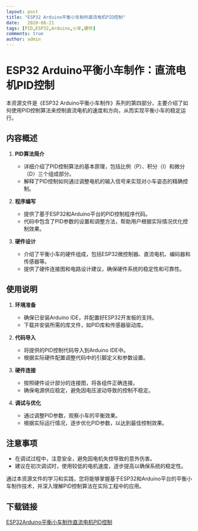 ```yaml
---
layout: post
title: "ESP32 Arduino平衡小车制作直流电机PID控制"
date:   2020-08-21
tags: [PID,ESP32,Arduino,小车,硬件]
comments: true
author: admin
---
```

# ESP32 Arduino平衡小车制作：直流电机PID控制

本资源文件是《ESP32 Arduino平衡小车制作》系列的第四部分，主要介绍了如何使用PID控制算法来控制直流电机的速度和方向，从而实现平衡小车的稳定运行。

## 内容概述

1. **PID算法简介**
   - 详细介绍了PID控制算法的基本原理，包括比例（P）、积分（I）和微分（D）三个组成部分。
   - 解释了PID控制如何通过调整电机的输入信号来实现对小车姿态的精确控制。

2. **程序编写**
   - 提供了基于ESP32和Arduino平台的PID控制程序代码。
   - 代码中包含了PID参数的设置和调整方法，帮助用户根据实际情况优化控制效果。

3. **硬件设计**
   - 介绍了平衡小车的硬件组成，包括ESP32微控制器、直流电机、编码器和传感器等。
   - 提供了硬件连接图和电路设计建议，确保硬件系统的稳定性和可靠性。

## 使用说明

1. **环境准备**
   - 确保已安装Arduino IDE，并配置好ESP32开发板的支持。
   - 下载并安装所需的库文件，如PID库和传感器驱动库。

2. **代码导入**
   - 将提供的PID控制代码导入到Arduino IDE中。
   - 根据实际硬件配置调整代码中的引脚定义和参数设置。

3. **硬件连接**
   - 按照硬件设计部分的连接图，将各组件正确连接。
   - 确保电源供应稳定，避免因电压波动导致的控制不稳定。

4. **调试与优化**
   - 通过调整PID参数，观察小车的平衡效果。
   - 根据实际运行情况，逐步优化PID参数，以达到最佳控制效果。

## 注意事项

- 在调试过程中，注意安全，避免因电机失控导致的意外伤害。
- 建议在初次调试时，使用较低的电机速度，逐步提高以确保系统的稳定性。

通过本资源文件的学习和实践，您将能够掌握基于ESP32和Arduino平台的平衡小车制作技术，并深入理解PID控制算法在实际工程中的应用。

## 下载链接

[ESP32Arduino平衡小车制作直流电机PID控制](https://pan.quark.cn/s/7c0205a3ca3a)